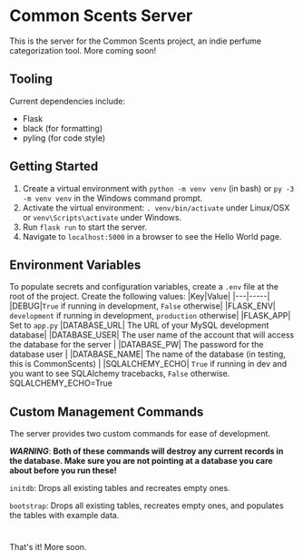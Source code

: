 # Common Scents Server
This is the server for the Common Scents project, an indie perfume categorization tool. More coming soon!

## Tooling
Current dependencies include: 
- Flask
- black (for formatting)
- pyling (for code style)

## Getting Started
1. Create a virtual environment with `python -m venv venv` (in bash) or `py -3 -m venv venv` in the Windows command prompt.
2. Activate the virtual environment: `. venv/bin/activate` under Linux/OSX or `venv\Scripts\activate` under Windows.
4. Run `flask run` to start the server. 
5. Navigate to `localhost:5000` in a browser to see the Hello World page. 

## Environment Variables
To populate secrets and configuration variables, create a `.env` file at the root of the project. Create the following values:
|Key|Value|
|---|-----|
|DEBUG|`True` if running in development, `False` otherwise|
|FLASK_ENV| `development` if running in development, `production` otherwise|
|FLASK_APP| Set to `app.py`
|DATABASE_URL| The URL of your MySQL development database|
|DATABASE_USER| The user name of the account that will access the database for the server |
|DATABASE_PW| The password for the database user |
|DATABASE_NAME| The name of the database (in testing, this is CommonScents) |
|SQLALCHEMY_ECHO| `True` if running in dev and you want to see SQLAlchemy tracebacks, `False` otherwise.
SQLALCHEMY_ECHO=True


## Custom Management Commands
The server provides two custom commands for ease of development.

_**WARNING**_: **Both of these commands will destroy any current records in the database. Make sure you are not pointing at a database you care about before you run these!**

`initdb`: Drops all existing tables and recreates empty ones.

`bootstrap`: Drops all existing tables, recreates empty ones, and populates the tables with example data.

#
That's it! More soon.